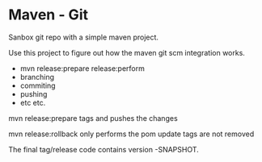 # Maven - Git

Sanbox git repo with a simple maven project.

Use this project to figure out how the maven git scm integration works.
- mvn release:prepare release:perform
- branching
- commiting
- pushing
- etc etc.


mvn release:prepare tags and pushes the changes

mvn release:rollback only performs the pom update tags are not removed

The final tag/release code contains version -SNAPSHOT.
